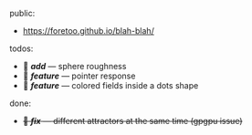 public:
- https://foretoo.github.io/blah-blah/

todos:

- 🍚 ***add*** — sphere roughness
- 💨 ***feature*** — pointer response
- 🧃 ***feature*** — colored fields inside a dots shape

done:

- ~~🦀 ***fix*** — different attractors at the same time (gpgpu issue)~~
